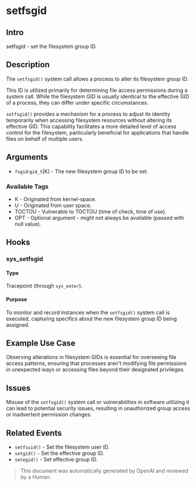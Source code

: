 
# setfsgid

## Intro

setfsgid - set the filesystem group ID.

## Description

The `setfsgid()` system call allows a process to alter its filesystem group ID.

This ID is utilized primarily for determining file access permissions during a
system call. While the filesystem GID is usually identical to the effective GID
of a process, they can differ under specific circumstances.

`setfsgid()` provides a mechanism for a process to adjust its identity
temporarily when accessing filesystem resources without altering its effective
GID. This capability facilitates a more detailed level of access control for the
filesystem, particularly beneficial for applications that handle files on behalf
of multiple users.

## Arguments

* `fsgid`:`gid_t`[K] - The new filesystem group ID to be set.

### Available Tags

* K - Originated from kernel-space.
* U - Originated from user space.
* TOCTOU - Vulnerable to TOCTOU (time of check, time of use).
* OPT - Optional argument - might not always be available (passed with null value).

## Hooks

### sys_setfsgid

#### Type

Tracepoint (through `sys_enter`).

#### Purpose

To monitor and record instances when the `setfsgid()` system call is executed,
capturing specifics about the new filesystem group ID being assigned.

## Example Use Case

Observing alterations in filesystem GIDs is essential for overseeing file access
patterns, ensuring that processes aren't modifying file permissions in
unexpected ways or accessing files beyond their designated privileges.

## Issues

Misuse of the `setfsgid()` system call or vulnerabilities in software utilizing
it can lead to potential security issues, resulting in unauthorized group access
or inadvertent permission changes.

## Related Events

* `setfsuid()` - Set the filesystem user ID.
* `setgid()` - Set the effective group ID.
* `setegid()` - Set effective group ID.

> This document was automatically generated by OpenAI and reviewed by a Human.
